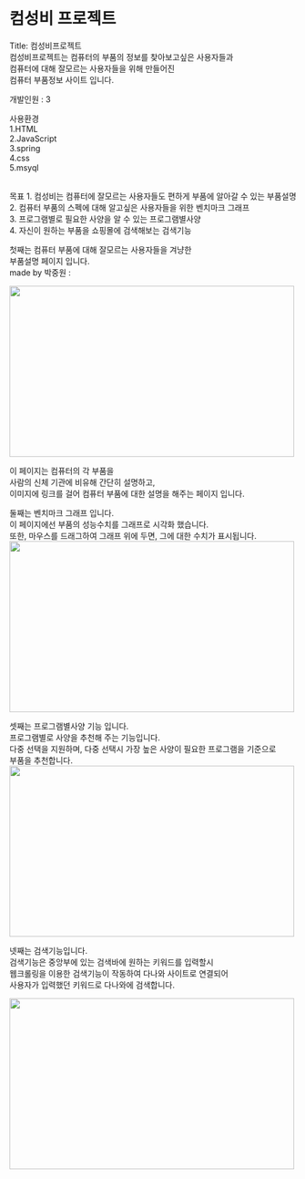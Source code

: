 # 컴성비 프로젝트

Title: 컴성비프로젝트<br>
컴성비프로젝트는  컴퓨터의  부품의  정보를  찾아보고싶은  사용자들과<br> 
컴퓨터에  대해  잘모르는  사용자들을  위해  만들어진<br>
컴퓨터  부품정보  사이트  입니다.<br>

개발인원 : 3<br>

사용환경 <br>
1.HTML <br>
2.JavaScript <br>
3.spring<br>
4.css<br>
5.msyql<br>

<br>
목표
1. 컴성비는 컴퓨터에 잘모르는 사용자들도 편하게 부품에 알아갈 수 있는 부품설명<br>
2. 컴퓨터 부품의 스펙에 대해 알고싶은 사용자들을 위한 벤치마크 그래프 <br>
3. 프로그램별로 필요한 사양을 알 수 있는 프로그램별사양<br>
4. 자신이 원하는 부품을 쇼핑몰에 검색해보는 검색기능<br>

첫째는 컴퓨터 부품에 대해 잘모르는 사용자들을 겨냥한 <br>
부품설명 페이지 입니다.<br>
made by 박중원 :

<img src="https://user-images.githubusercontent.com/71188378/121769724-3471a100-cba0-11eb-9fbf-c8ab230a0f5b.gif" width=500 height=300>

이 페이지는 컴퓨터의 각 부품을 <br>
사람의 신체 기관에 비유해 간단히 설명하고,<br>
이미지에 링크를 걸어 컴퓨터 부품에 대한 설명을 해주는 페이지 입니다.<br>


둘째는 벤치마크 그래프 입니다.<br>
이 페이지에선 부품의 성능수치를 그래프로 시각화 했습니다.<br>
또한, 마우스를 드래그하여 그래프 위에 두면, 그에 대한 수치가 표시됩니다.<br>
<img src="https://user-images.githubusercontent.com/71188378/121769582-528ad180-cb9f-11eb-8acd-855b9b5ff9df.png" width=500 height=300>


셋째는 프로그램별사양 기능 입니다.<br>
프로그램별로 사양을 추천해 주는 기능입니다.<br>
다중 선택을 지원하며, 다중 선택시 가장 높은 사양이 필요한 프로그램을 기준으로<br> 
부품을 추천합니다.<br>
<img src="https://user-images.githubusercontent.com/71188378/121769601-70583680-cb9f-11eb-9e94-57f3a19361a1.png" width=500 height=300>



넷째는 검색기능입니다.<br>
검색기능은 중앙부에 있는 검색바에 원하는 키워드를 입력할시 <br>
웹크롤링을 이용한 검색기능이 작동하여 다나와 사이트로 연결되어<br> 
사용자가 입력했던 키워드로 다나와에 검색합니다.<br>

<img src="https://user-images.githubusercontent.com/71188378/121769582-528ad180-cb9f-11eb-8acd-855b9b5ff9df.png" width=500 height=300>




